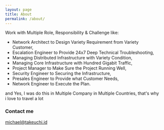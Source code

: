 ```yaml
---
layout: page
title: About
permalink: /about/
---
```


Work with Multiple Role, Responsibility & Challenge like:
* Network Architect to Design Variety Requirement from Variety Customer,
* Escalation Engineer to Provide 24x7 Deep Technical Troubleshooting,
* Managing Distributed Infrastructure with Variety Condition,
* Managing Core Infrastructure with Hundred Gigabit Traffic,
* Project Manager to Make Sure the Project Running Well,
* Security Engineer to Securing the Infrastructure,
* Presales Engineer to Provide what Customer Needs,
* Network Engineer to Execute the Plan.

and Yes, I was do this in Multiple Company in Multiple Countries, that's why i love to travel a lot

### Contact me

[michael@takeuchi.id](mailto:michael@takeuchi.id)
